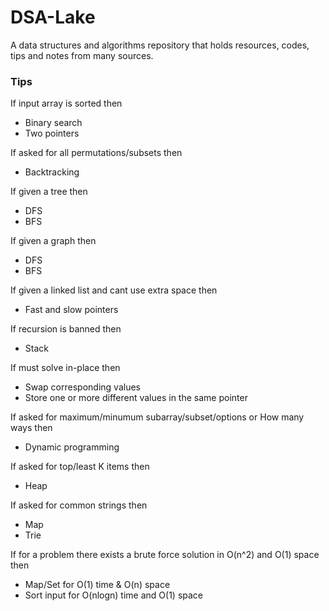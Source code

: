 # DSA-Lake

A data structures and algorithms repository that holds resources, codes, tips and notes from many sources.


### Tips

If input array is sorted then
- Binary search
- Two pointers

If asked for all permutations/subsets then
- Backtracking

If given a tree then
- DFS
- BFS

If given a graph then
- DFS
- BFS

If given a linked list and cant use extra space then
- Fast and slow pointers

If recursion is banned then
- Stack

If must solve in-place then
- Swap corresponding values
- Store one or more different values in the same pointer

If asked for maximum/minumum subarray/subset/options or How many ways then
- Dynamic programming

If asked for top/least K items then
- Heap

If asked for common strings then
- Map
- Trie

If for a problem there exists a brute force solution in O(n^2) and O(1) space then 
- Map/Set for O(1) time & O(n) space
- Sort input for O(nlogn) time and O(1) space


